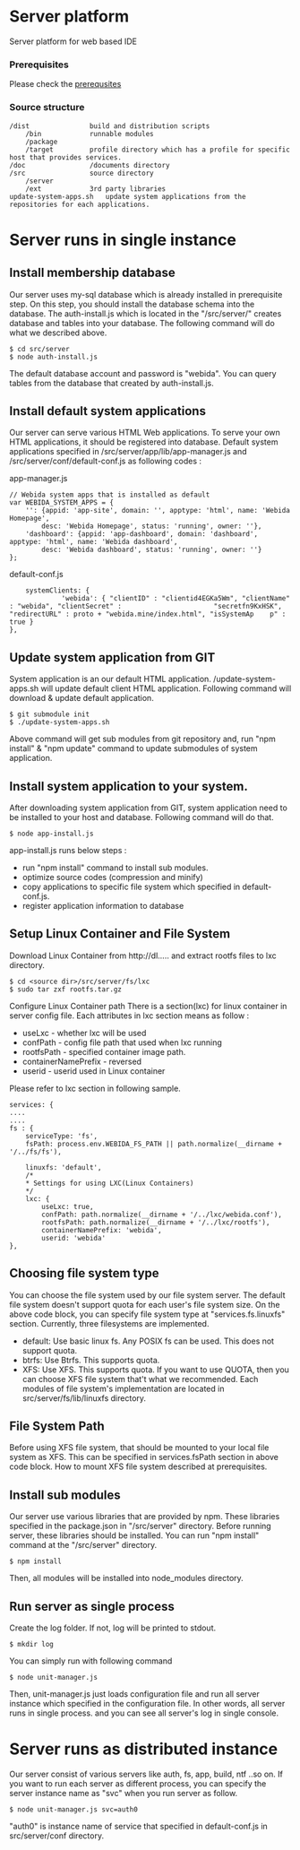 Server platform
======

Server platform for web based IDE


### Prerequisites

Please check the <a href="doc/prerequsites.md">prerequsites</a>


### Source structure

    /dist               build and distribution scripts
        /bin            runnable modules 
        /package        
        /target         profile directory which has a profile for specific host that provides services.
    /doc                /documents directory
    /src                source directory
        /server
        /ext            3rd party libraries
    update-system-apps.sh   update system applications from the repositories for each applications.



# Server runs in single instance

## Install membership database
Our server uses my-sql database which is already installed in prerequisite step. On this step, you should install the database schema into the database.
The auth-install.js which is located in the "<repository root>/src/server/" creates database and tables into your database. 
The following command will do what we described above.

    $ cd src/server
    $ node auth-install.js

The default database account and password is "webida".
You can query tables from the database that created by auth-install.js.

## Install default system applications
Our server can serve various HTML Web applications. To serve your own HTML applications, it should be registered into database.
Default system applications specified in <source dir>/src/server/app/lib/app-manager.js and <soruce dir>/src/server/conf/default-conf.js as following codes :

app-manager.js

    // Webida system apps that is installed as default
    var WEBIDA_SYSTEM_APPS = {
        '': {appid: 'app-site', domain: '', apptype: 'html', name: 'Webida Homepage',
            desc: 'Webida Homepage', status: 'running', owner: ''},
        'dashboard': {appid: 'app-dashboard', domain: 'dashboard', apptype: 'html', name: 'Webida dashboard',
            desc: 'Webida dashboard', status: 'running', owner: ''}
    };
 
default-conf.js

        systemClients: {
                 'webida': { "clientID" : "clientid4EGKa5Wm", "clientName" : "webida", "clientSecret" :                       "secretfn9KxHSK", "redirectURL" : proto + "webida.mine/index.html", "isSystemAp    p" : true }
    },
    
## Update system application from GIT
System application is an our default HTML application. <repository root>/update-system-apps.sh will update default client HTML application.
Following command will download & update default application.

    $ git submodule init
    $ ./update-system-apps.sh
    
Above command will get sub modules from git repository and, run "npm install" & "npm update" command to update submodules of system application. 

## Install system application to your system. 
After downloading system application from GIT, system application need to be installed to your host and database.
Following command will do that.

    $ node app-install.js

app-install.js runs below steps :
* run "npm install" command to install sub modules.
* optimize source codes (compression and minify)
* copy applications to specific file system which specified in default-conf.js.
* register application information to database

## Setup Linux Container and File System
Download Linux Container from http://dl..... and extract rootfs files to lxc directory.

    $ cd <source dir>/src/server/fs/lxc
    $ sudo tar zxf rootfs.tar.gz
 
Configure Linux Container path
There is a section(lxc) for linux container in server config file.
Each attributes in lxc section means as follow :
* useLxc - whether lxc will be used
* confPath - config file path that used when lxc running
* rootfsPath - specified container image path.
* containerNamePrefix - reversed
* userid - userid used in Linux container

Please refer to lxc section in following sample.

    services: {
    ....
    ....
    fs : {
        serviceType: 'fs',
        fsPath: process.env.WEBIDA_FS_PATH || path.normalize(__dirname + '/../fs/fs'),
     
        linuxfs: 'default',
        /*
        * Settings for using LXC(Linux Containers)
        */
        lxc: {
            useLxc: true,
            confPath: path.normalize(__dirname + '/../lxc/webida.conf'),
            rootfsPath: path.normalize(__dirname + '/../lxc/rootfs'),
            containerNamePrefix: 'webida',
            userid: 'webida'
    },

## Choosing file system type
You can choose the file system used by our file system server. The default file system doesn't support quota for each user's file system size.
On the above code block, you can specify file system type at "services.fs.linuxfs" section.
Currently, three filesystems are implemented.
* default: Use basic linux fs. Any POSIX fs can be used. This does not support quota.
* btrfs: Use Btrfs. This supports quota.
* XFS: Use XFS. This supports quota.
If you want to use QUOTA, then you can choose XFS file system that't what we recommended.
Each modules of file system's implementation are located in src/server/fs/lib/linuxfs directory.

## File System Path
Before using XFS file system, that should be mounted to your local file system as XFS. This can be specified in services.fsPath section in above code block.
How to mount XFS file system described at prerequisites.

## Install sub modules
Our server use various libraries that are provided by npm. These libraries specified in the package.json in "<repository root>/src/server" directory.
Before running server, these libraries should be installed. You can run "npm install" command at the "<repository root>/src/server" directory.

    $ npm install

Then, all modules will be installed into node_modules directory.

## Run server as single process
Create the log folder. If not, log will be printed to stdout.

    $ mkdir log

You can simply run with following command

    $ node unit-manager.js

Then, unit-manager.js just loads configuration file and run all server instance which specified in the configuration file.
In other words, all server runs in single process. and you can see all server's log in single console.

# Server runs as distributed instance
Our server consist of various servers like auth, fs, app, build, ntf ..so on.
If you want to run each server as different process, you can specify the server instance name as "svc" when you run server as follow.

    $ node unit-manager.js svc=auth0

"auth0" is instance name of service that specified in default-conf.js in src/server/conf directory.
